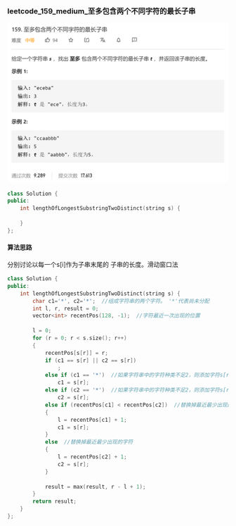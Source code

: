 ### leetcode_159_medium_至多包含两个不同字符的最长子串

![image-20210213150843724](leetcode_159_medium_至多包含两个不同字符的最长子串.assets/image-20210213150843724.png)

```c++
class Solution {
public:
    int lengthOfLongestSubstringTwoDistinct(string s) {

    }
};
```

#### 算法思路

分别讨论以每一个s[i]作为子串末尾的 子串的长度。滑动窗口法

```c++
class Solution {
public:
	int lengthOfLongestSubstringTwoDistinct(string s) {
		char c1='*', c2='*';  //组成字符串的两个字符。 '*'代表尚未分配
		int l, r, result = 0;
		vector<int> recentPos(128, -1);  //字符最近一次出现的位置

		l = 0;
		for (r = 0; r < s.size(); r++)
		{
			recentPos[s[r]] = r;
			if (c1 == s[r] || c2 == s[r])
				;
			else if (c1 == '*')  //如果字符串中的字符种类不足2，则添加字符s[r]
				c1 = s[r];
			else if (c2 == '*')  //如果字符串中的字符种类不足2，则添加字符s[r]
				c2 = s[r];
			else if (recentPos[c1] < recentPos[c2])  //替换掉最近最少出现的字符
			{
				l = recentPos[c1] + 1;
				c1 = s[r];
			}
			else  //替换掉最近最少出现的字符
			{
				l = recentPos[c2] + 1;
				c2 = s[r];
			}

			result = max(result, r - l + 1);
		}
		return result;
	}
};
```

